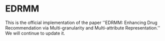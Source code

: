 # EDRMM
This is the official implementation of the paper ''EDRMM: Enhancing Drug Recommendation via Multi-granularity and Multi-attribute Representation.'' We will continue to update it.
